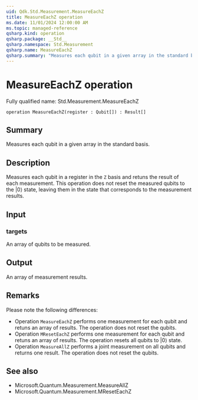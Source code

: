```yaml
---
uid: Qdk.Std.Measurement.MeasureEachZ
title: MeasureEachZ operation
ms.date: 11/01/2024 12:00:00 AM
ms.topic: managed-reference
qsharp.kind: operation
qsharp.package: __Std__
qsharp.namespace: Std.Measurement
qsharp.name: MeasureEachZ
qsharp.summary: "Measures each qubit in a given array in the standard basis."
---
```


# MeasureEachZ operation

Fully qualified name: Std.Measurement.MeasureEachZ

```qsharp
operation MeasureEachZ(register : Qubit[]) : Result[]
```

## Summary
Measures each qubit in a given array in the standard basis.

## Description
Measures each qubit in a register in the `Z` basis
and retuns the result of each measurement.
This operation does not reset the measured qubits to the |0⟩ state,
leaving them in the state that corresponds to the measurement results.

## Input
### targets
An array of qubits to be measured.
## Output
An array of measurement results.

## Remarks
Please note the following differences:
- Operation `MeasureEachZ` performs one measurement for each qubit and retuns
  an array of results. The operation does not reset the qubits.
- Operation `MResetEachZ` performs one measurement for each qubit and retuns
  an array of results. The operation resets all qubits to |0⟩ state.
- Operation `MeasureAllZ` performs a joint measurement on all qubits
  and returns one result. The operation does not reset the qubits.

## See also
- Microsoft.Quantum.Measurement.MeasureAllZ
- Microsoft.Quantum.Measurement.MResetEachZ
